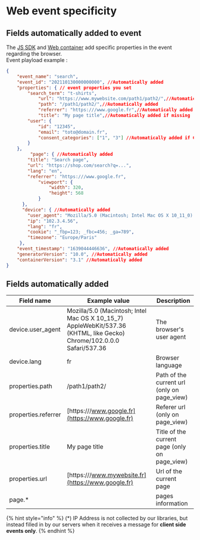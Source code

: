 # Web event specificity

## Fields automatically added to event&#x20;

The [JS SDK](../../../features/integrations/sources/sources-catalog/js-sdk.md) and [Web container](../../../features/integrations/sources/sources-catalog/containers.md) add specific properties in the event regarding the browser.\
Event playload example :

```json
{
	"event_name": "search",
	"event_id": "202110130000000000", //Automatically added
	"properties": { // event properties you set
	    "search_term": "t-shirts",
            "url": "https://www.mywebsite.com/path1/path2/",//Automatically added if missing
            "path": "/path1/path2/",//Automatically added
            "referrer": "https:///www.google.fr",//Automatically added
            "title": "My page title",//Automatically added if missing
	    "user": {
			"id": "12345",
			"email": "toto@domain.fr",
			"consent_categories": ["1", "3"] //Automatically added if CA CMP
		}
	},
         "page": { //Automatically added
	    "title": "Search page",
	    "url": "https://shop.com/search?q=...", 
	    "lang": "en",
	    "referrer": "https:///www.google.fr",
            "viewport": {
				"width": 320,
				"height": 568
	 		}
	  },
	  "device": { //Automatically added
	    "user_agent": "Mozilla/5.0 (Macintosh; Intel Mac OS X 10_11_0) AppleWebKit/537.36 (KHTML, like Gecko) Chrome/46.0.2490.86 Safari/537.36",
	    "ip": "102.3.4.56",
	    "lang": "fr",
	    "cookie": "_fbp=123; _fbc=456; _ga=789", 
	    "timezone": "Europe/Paris"
	 },
	"event_timestamp": "1639044446636", //Automatically added
	"generatorVersion": "10.0", //Automatically added
	"containerVersion": "3.1" //Automatically added
}
```

## Fields automatically added

| Field name          | Example value                                                                                                           | Description                                    |
| ------------------- | ----------------------------------------------------------------------------------------------------------------------- | ---------------------------------------------- |
| device.user\_agent  | Mozilla/5.0 (Macintosh; Intel Mac OS X 10\_15\_7) AppleWebKit/537.36 (KHTML, like Gecko) Chrome/102.0.0.0 Safari/537.36 | The browser's user agent                       |
| device.lang         | fr                                                                                                                      | Browser language                               |
| properties.path     | /path1/path2/                                                                                                           | Path of the current url (only on page\_view)   |
| properties.referrer | [https:///www.google.fr](https://www.google.fr)                                                                         | Referer url (only on page\_view)               |
| properties.title    | My page title                                                                                                           | Title of the current page (only on page\_view) |
| properties.url      | [https:///www.mywebsite.fr](https://www.google.fr)                                                                      | Url of the current page                        |
| page.\*             |                                                                                                                         | pages information                              |

{% hint style="info" %}
(\*) IP Address is not collected by our libraries, but instead filled in by our servers when it receives a message for **client side events only**.
{% endhint %}
